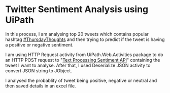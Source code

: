 # Twitter Sentiment Analysis using UiPath

In this process, I am analysing top 20 tweets which contains popular hashtag [#ThursdayThoughts](https://twitter.com/search?q=%23ThursdayThoughts) and then trying to predict if the tweet is having a positive or negative sentiment.

I am using HTTP Request activity from UiPath.Web.Activities package to do an HTTP POST request to "[Text Processing Sentiment API](http://text-processing.com/api/sentiment)" containing the tweet I want to analyse. After that, I used Deserialize JSON activity to convert JSON string to JObject.

I analysed the probablity of tweet being positive, negative or neutral and then saved details in an excel file.

